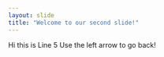 ```yaml
---
layout: slide
title: "Welcome to our second slide!"
---
```

Hi this is Line 5
Use the left arrow to go back!

